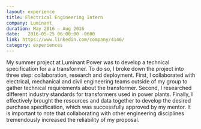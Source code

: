 ```yaml
---
layout: experience
title: Electrical Engineering Intern
company: Luminant
duration: May 2016 ― Aug 2016
date:   2016-05-25 06:00:00 -0600
link: https://www.linkedin.com/company/4146/
category: experiences
---
```

My summer project at Luminant Power was to develop a technical specification for a a transformer. To do so, I broke down the project into three step: collaboration, research and deployment. 
First, I collaborated with electrical, mechanical and civil engineering teams outside of my group to gather technical requirements about the transformer.
Second, I researched different industry standards for transformers used in power plants.
Finally, I effectively brought the resources and data together to develop the desired purchase specification, which was successfully approved by my mentor. 
It is important to note that collaborating with other engineering disciplines tremendously increased the reliability of my proposal.  